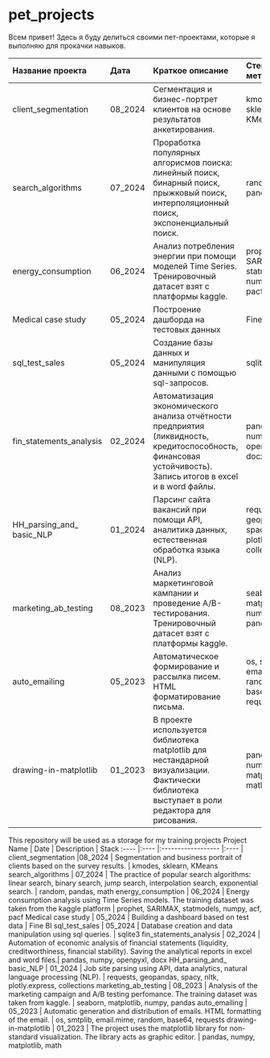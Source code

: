 # pet_projects
Всем привет!
Здесь я буду делиться своими пет-проектами, которые я выполняю для прокачки навыков.



 Название проекта | Дата | Краткое описание | Стек и методы 
:---- |:---- |:------------------ |:---- |
client_segmentation |08_2024 | Сегментация и бизнес-портрет клиентов на основе результатов анкетирования. | kmodes, sklearn, KMeans
search_algorithms | 07_2024 | Проработка популярных алгорисмов поиска: линейный поиск, бинарный поиск, прыжковый поиск, интерполяционный поиск, экспоненциальный поиск. | random, pandas, math
 energy_consumption | 06_2024 | Анализ потребления энергии при помощи моделей Time Series. Тренировочный датасет взят с платформы kaggle. | prophet, SARIMAX, statmodels, numpy, acf, pacf
 Medical case study | 05_2024 | Построение дашборда на тестовых данных | Fine BI 
 sql_test_sales | 05_2024 | Создание базы данных и манипуляция данными с помощью sql-запросов. | sqlite3
 fin_statements_analysis | 02_2024 | Автоматизация экономического анализа отчётности предприятия (ликвидность, кредитоспособность, финансовая устойчивость). Запись итогов в excel и в word файлы. | pandas, numpy, openpyxl, docx
 HH_parsing_and_ basic_NLP | 01_2024 | Парсинг сайта вакансий при помощи API, аналитика данных, естественная обработка языка (NLP).  | requests, geopandas, spacy, nltk, plotly.express, collections 
 marketing_ab_testing | 08_2023 | Анализ маркетинговой кампании и проведение A/B-тестирования. Тренировочный датасет взят с платформы kaggle. | seaborn, matplotlib, numpy, pandas 
 auto_emailing | 05_2023 | Автоматическое формирование и рассылка писем. HTML форматирование письма. | os, smtplib, email.mime, random, base64, requests
 drawing-in-matplotlib | 01_2023 | В проекте используется библиотека matplotlib для нестандарной визуализации. Фактически библиотека выступает в роли редактора для рисования. | pandas, numpy, matplotlib, math 



This repository will be used as a storage for my training projects
Project Name | Date | Description | Stack
:---- |:---- |:------------------ |:---- |
client_segmentation |08_2024 | Segmentation and business portrait of clients based on the survey results. | kmodes, sklearn, KMeans
search_algorithms | 07_2024 | The practice of popular search algorithms: linear search, binary search, jump search, interpolation search, exponential search. | random, pandas, math
 energy_consumption | 06_2024 | Energy consumption analysis using Time Series models. The training dataset was taken from the kaggle platform | prophet, SARIMAX, statmodels, numpy, acf, pacf
 Medical case study | 05_2024 | Building a dashboard based on test data | Fine BI 
 sql_test_sales | 05_2024 | Database creation and data manipulation using sql queries. | sqlite3
 fin_statements_analysis | 02_2024 | Automation of economic analysis of financial statements (liquidity, creditworthiness, financial stability). Saving the analytical reports in excel and word files.| pandas, numpy, openpyxl, docx
 HH_parsing_and_ basic_NLP | 01_2024 | Job site parsing using API, data analytics, natural language processing (NLP).  | requests, geopandas, spacy, nltk, plotly.express, collections 
 marketing_ab_testing | 08_2023 | Analysis of the marketing campaign and A/B testing perfomance. The training dataset was taken from kaggle. | seaborn, matplotlib, numpy, pandas 
 auto_emailing | 05_2023 | Automatic generation and distribution of emails. HTML formatting of the email. | os, smtplib, email.mime, random, base64, requests
 drawing-in-matplotlib | 01_2023 | The project uses the matplotlib library for non-standard visualization. The library acts as graphic editor. | pandas, numpy, matplotlib, math 

